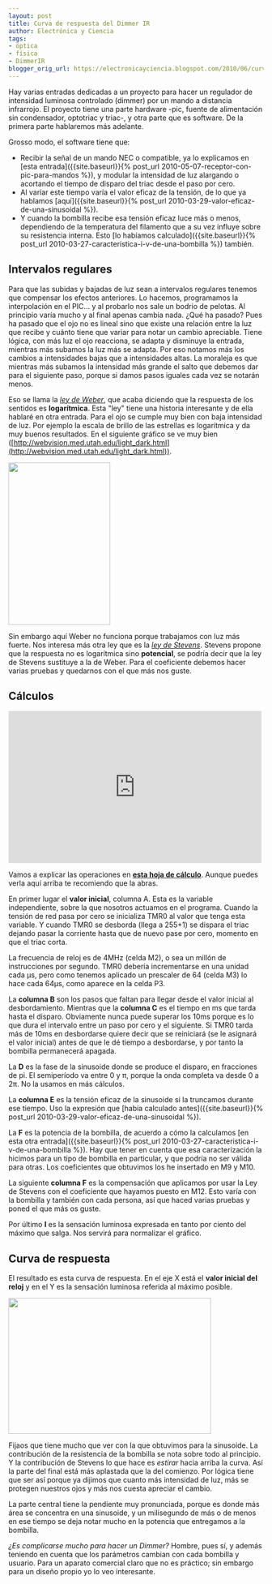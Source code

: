 ```yaml
---
layout: post
title: Curva de respuesta del Dimmer IR
author: Electrónica y Ciencia
tags:
- óptica
- física
- DimmerIR
blogger_orig_url: https://electronicayciencia.blogspot.com/2010/06/curva-de-respuesta-del-dimmer-ir.html
---
```


Hay varias entradas dedicadas a un proyecto para hacer un regulador de intensidad luminosa controlado (dimmer) por un mando a distancia infrarrojo. El proyecto tiene una parte hardware -pic, fuente de alimentación sin condensador, optotriac y triac-, y otra parte que es software. De la primera parte hablaremos más adelante.

Grosso modo, el software tiene que:

- Recibir la señal de un mando NEC o compatible, ya lo explicamos en [esta entrada]({{site.baseurl}}{% post_url 2010-05-07-receptor-con-pic-para-mandos %}), y modular la intensidad de luz alargando o acortando el tiempo de disparo del triac desde el paso por cero.
- Al variar este tiempo varía el valor eficaz de la tensión, de lo que ya hablamos [aquí]({{site.baseurl}}{% post_url 2010-03-29-valor-eficaz-de-una-sinusoidal %}).
- Y cuando la bombilla recibe esa tensión eficaz luce más o menos, dependiendo de la temperatura del filamento que a su vez influye sobre su resistencia interna. Esto [lo habíamos calculado]({{site.baseurl}}{% post_url 2010-03-27-caracteristica-i-v-de-una-bombilla %}) también.

## Intervalos regulares

Para que las subidas y bajadas de luz sean a intervalos regulares tenemos que compensar los efectos anteriores. Lo hacemos, programamos la interpolación en el PIC... y al probarlo nos sale un bodrio de pelotas. Al principio varía mucho y al final apenas cambia nada. ¿Qué ha pasado? Pues ha pasado que el ojo no es lineal sino que existe una relación entre la luz que recibe y cuánto tiene que variar para notar un cambio apreciable. Tiene lógica, con más luz el ojo reacciona, se adapta y disminuye la entrada, mientras más subamos la luz más se adapta. Por eso notamos más los cambios a intensidades bajas que a intensidades altas. La moraleja es que mientras más subamos la intensidad más grande el salto que debemos dar para el siguiente paso, porque si damos pasos iguales cada vez se notarán menos.

Eso se llama la [<em>ley de Weber</em>](http://es.wikipedia.org/wiki/Ley_de_Weber), que acaba diciendo que la respuesta de los sentidos es **logarítmica**. Esta "ley" tiene una historia interesante y de ella hablaré en otra entrada. Para el ojo se cumple muy bien con baja intensidad de luz. Por ejemplo la escala de brillo de las estrellas es logarítmica y da muy buenos resultados. En el siguiente gráfico se ve muy bien ([http://webvision.med.utah.edu/light_dark.html](http://webvision.med.utah.edu/light_dark.html)).

[<img border="0" height="320" src="http://webvision.med.utah.edu/imageswv/KallDark12.jpg" width="201" />](http://webvision.med.utah.edu/imageswv/KallDark12.jpg)

Sin embargo aquí Weber no funciona porque trabajamos con luz más fuerte. Nos interesa más otra ley que es la [<em>ley de Stevens</em>](http://en.wikipedia.org/wiki/Stevens%27_power_law). Stevens propone que la respuesta no es logarítmica sino **potencial**, se podría decir que la ley de Stevens sustituye a la de Weber. Para el coeficiente debemos hacer varias pruebas y quedarnos con el que más nos guste.

## Cálculos

<iframe frameborder="0" height="300" src="https://spreadsheets.google.com/pub?key=0AjHcMU3xvtO8dDdZSVhpNXZTaFV0Vk45dlluM0todUE&amp;hl=es&amp;single=true&amp;gid=0&amp;output=html&amp;widget=true" width="500"></iframe>

Vamos a explicar las operaciones en **[esta hoja de cálculo](https://spreadsheets.google.com/ccc?key=0AjHcMU3xvtO8dDdZSVhpNXZTaFV0Vk45dlluM0todUE&amp;hl=es)**. Aunque puedes verla aquí arriba te recomiendo que la abras.

En primer lugar el **valor inicial**, columna A. Esta es la variable independiente, sobre la que nosotros actuamos en el programa. Cuando la tensión de red pasa por cero se inicializa TMR0 al valor que tenga esta variable. Y cuando TMR0 se desborda (llega a 255+1) se dispara el triac dejando pasar la corriente hasta que de nuevo pase por cero, momento en que el triac corta.

La frecuencia de reloj es de 4MHz (celda M2), o sea un millón de instrucciones por segundo. TMR0 debería incrementarse en una unidad cada µs, pero como tenemos aplicado un prescaler de 64 (celda M3) lo hace cada 64µs, como aparece en la celda P3.

La **columna B** son los pasos que faltan para llegar desde el valor inicial al desbordamiento. Mientras que la **columna C** es el tiempo en ms que tarda hasta el disparo. Obviamente nunca puede superar los 10ms porque es lo que dura el intervalo entre un paso por cero y el siguiente. Si TMR0 tarda más de 10ms en desbordarse quiere decir que se reiniciará (se le asignará el valor inicial) antes de que le dé tiempo a desbordarse, y por tanto la bombilla permanecerá apagada.

La **D** es la fase de la sinusoide donde se produce el disparo, en fracciones de pi. El semiperíodo va entre 0 y π, porque la onda completa va desde 0 a 2π. No la usamos en más cálculos.

La **columna E** es la tensión eficaz de la sinusoide si la truncamos durante ese tiempo. Uso la expresión que [había calculado antes]({{site.baseurl}}{% post_url 2010-03-29-valor-eficaz-de-una-sinusoidal %}).

La **F** es la potencia de la bombilla, de acuerdo a cómo la calculamos [en esta otra entrada]({{site.baseurl}}{% post_url 2010-03-27-caracteristica-i-v-de-una-bombilla %}). Hay que tener en cuenta que esa caracterización la hicimos para un tipo de bombilla en particular, y que podría no ser válida para otras. Los coeficientes que obtuvimos los he insertado en M9 y M10.

La siguiente **columna F** es la compensación que aplicamos por usar la Ley de Stevens con el coeficiente que hayamos puesto en M12. Esto varía con la bombilla y también con cada persona, así que haced varias pruebas y poned el que más os guste.

Por último **I** es la sensación luminosa expresada en tanto por ciento del máximo que salga. Nos servirá para normalizar el gráfico.

## Curva de respuesta

El resultado es esta curva de respuesta. En el eje X está el **valor inicial del reloj** y en el Y es la sensación luminosa referida al máximo posible.

<img height="268" src="https://spreadsheets.google.com/oimg?key=0AjHcMU3xvtO8dDdZSVhpNXZTaFV0Vk45dlluM0todUE&amp;oid=1&amp;zx=ryzbo6gd5whl" width="400" />

Fijaos que tiene mucho que ver con la que obtuvimos para la sinusoide. La contribución de la resistencia de la bombilla se nota sobre todo al principio. Y la contribución de Stevens lo que hace es *estirar* hacia arriba la curva. Así la parte del final está más aplastada que la del comienzo. Por lógica tiene que ser así porque ya dijimos que cuanto más intensidad de luz, más se protegen nuestros ojos y más nos cuesta apreciar el cambio.

La parte central tiene la pendiente muy pronunciada, porque es donde más área se concentra en una sinusoide, y un milisegundo de más o de menos en ese tiempo se deja notar mucho en la potencia que entregamos a la bombilla.

*¿Es complicarse mucho para hacer un Dimmer?* Hombre, pues sí, y además teniendo en cuenta que los parámetros cambian con cada bombilla y usuario. Para un aparato comercial claro que no es práctico; sin embargo para un diseño propio yo lo veo interesante.

